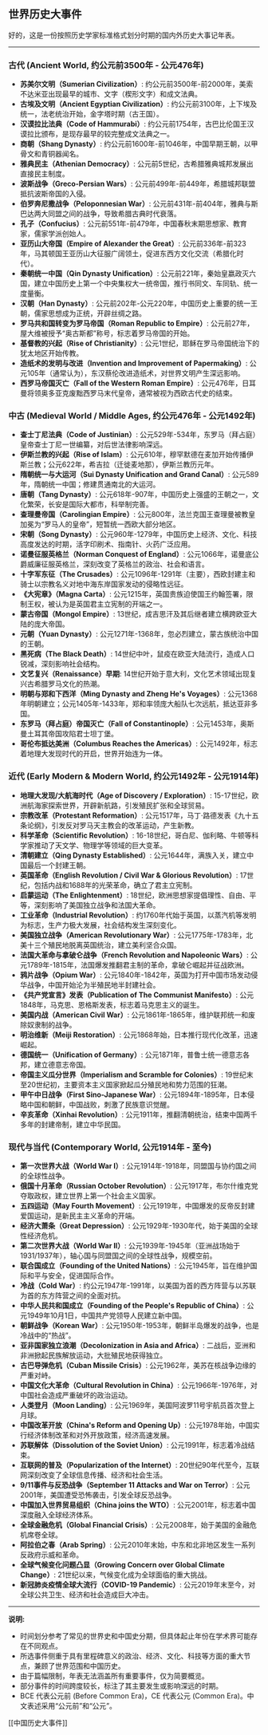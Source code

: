 ## 世界历史大事件
好的，这是一份按照历史学家标准格式划分时期的国内外历史大事记年表。

---

### 古代 (Ancient World, 约公元前3500年 - 公元476年)

*   **苏美尔文明（Sumerian Civilization）**: 约公元前3500年-前2000年，美索不达米亚出现最早的城市、文字（楔形文字）和成文法典。
*   **古埃及文明（Ancient Egyptian Civilization）**: 约公元前3100年，上下埃及统一，法老统治开始，金字塔时期（古王国）。
*   **汉谟拉比法典（Code of Hammurabi）**: 约公元前1754年，古巴比伦国王汉谟拉比颁布，是现存最早的较完整成文法典之一。
*   **商朝（Shang Dynasty）**: 约公元前1600年-前1046年，中国早期王朝，以甲骨文和青铜器闻名。
*   **雅典民主（Athenian Democracy）**: 公元前5世纪，古希腊雅典城邦发展出直接民主制度。
*   **波斯战争（Greco-Persian Wars）**: 公元前499年-前449年，希腊城邦联盟抵抗波斯帝国的入侵。
*   **伯罗奔尼撒战争（Peloponnesian War）**: 公元前431年-前404年，雅典与斯巴达两大同盟之间的战争，导致希腊古典时代衰落。
*   **孔子（Confucius）**: 公元前551年-前479年，中国春秋末期思想家、教育家，儒家学派创始人。
*   **亚历山大帝国（Empire of Alexander the Great）**: 公元前336年-前323年，马其顿国王亚历山大征服广阔领土，促进东西方文化交流（希腊化时代）。
*   **秦朝统一中国（Qin Dynasty Unification）**: 公元前221年，秦始皇嬴政灭六国，建立中国历史上第一个中央集权大一统帝国，推行书同文、车同轨、统一度量衡。
*   **汉朝（Han Dynasty）**: 公元前202年-公元220年，中国历史上重要的统一王朝，儒家思想成为正统，开辟丝绸之路。
*   **罗马共和国转变为罗马帝国（Roman Republic to Empire）**: 公元前27年，屋大维被授予“奥古斯都”称号，标志着罗马帝国的开始。
*   **基督教的兴起（Rise of Christianity）**: 公元1世纪，耶稣在罗马帝国统治下的犹太地区开始传教。
*   **造纸术的发明与改进（Invention and Improvement of Papermaking）**: 公元105年（通常认为），东汉蔡伦改进造纸术，对世界文明产生深远影响。
*   **西罗马帝国灭亡（Fall of the Western Roman Empire）**: 公元476年，日耳曼将领奥多亚克废黜西罗马末代皇帝，通常被视为西欧古代史的结束。

### 中古 (Medieval World / Middle Ages, 约公元476年 - 公元1492年)

*   **查士丁尼法典（Code of Justinian）**: 公元529年-534年，东罗马（拜占庭）皇帝查士丁尼一世编纂，对后世法律影响深远。
*   **伊斯兰教的兴起（Rise of Islam）**: 公元610年，穆罕默德在麦加开始传播伊斯兰教；公元622年，希吉拉（迁徙麦地那），伊斯兰教历元年。
*   **隋朝统一与大运河（Sui Dynasty Unification and Grand Canal）**: 公元589年，隋朝统一中国；修建贯通南北的大运河。
*   **唐朝（Tang Dynasty）**: 公元618年-907年，中国历史上强盛的王朝之一，文化繁荣，长安是国际大都市，科举制完善。
*   **查理曼帝国（Carolingian Empire）**: 公元800年，法兰克国王查理曼被教皇加冕为“罗马人的皇帝”，短暂统一西欧大部分地区。
*   **宋朝（Song Dynasty）**: 公元960年-1279年，中国历史上经济、文化、科技高度发达的时期，活字印刷术、指南针、火药广泛应用。
*   **诺曼征服英格兰（Norman Conquest of England）**: 公元1066年，诺曼底公爵威廉征服英格兰，深刻改变了英格兰的政治、社会和语言。
*   **十字军东征（The Crusades）**: 公元1096年-1291年（主要），西欧封建主和骑士以宗教名义对地中海东岸国家发动的侵略性远征。
*   **《大宪章》（Magna Carta）**: 公元1215年，英国贵族迫使国王约翰签署，限制王权，被认为是英国君主立宪制的开端之一。
*   **蒙古帝国（Mongol Empire）**: 13世纪，成吉思汗及其后继者建立横跨欧亚大陆的庞大帝国。
*   **元朝（Yuan Dynasty）**: 公元1271年-1368年，忽必烈建立，蒙古族统治中国的王朝。
*   **黑死病（The Black Death）**: 14世纪中叶，鼠疫在欧亚大陆流行，造成人口锐减，深刻影响社会结构。
*   **文艺复兴（Renaissance）早期**: 14世纪开始于意大利，文化艺术领域出现复兴古希腊罗马文化的热潮。
*   **明朝与郑和下西洋（Ming Dynasty and Zheng He's Voyages）**: 公元1368年明朝建立；公元1405年-1433年，郑和率领庞大船队七次远航，抵达亚非多国。
*   **东罗马（拜占庭）帝国灭亡（Fall of Constantinople）**: 公元1453年，奥斯曼土耳其帝国攻陷君士坦丁堡。
*   **哥伦布抵达美洲（Columbus Reaches the Americas）**: 公元1492年，标志着地理大发现时代的开启，世界开始连为一体。

### 近代 (Early Modern & Modern World, 约公元1492年 - 公元1914年)

*   **地理大发现/大航海时代（Age of Discovery / Exploration）**: 15-17世纪，欧洲航海家探索世界，开辟新航路，引发殖民扩张和全球贸易。
*   **宗教改革（Protestant Reformation）**: 公元1517年，马丁·路德发表《九十五条论纲》，引发反对罗马天主教会的改革运动，产生新教。
*   **科学革命（Scientific Revolution）**: 16-18世纪，哥白尼、伽利略、牛顿等科学家推动了天文学、物理学等领域的巨大变革。
*   **清朝建立（Qing Dynasty Established）**: 公元1644年，满族入关，建立中国最后一个封建王朝。
*   **英国革命（English Revolution / Civil War & Glorious Revolution）**: 17世纪，包括内战和1688年的光荣革命，确立了君主立宪制。
*   **启蒙运动（The Enlightenment）**: 18世纪，欧洲思想家提倡理性、自由、平等，深刻影响了美国独立战争和法国大革命。
*   **工业革命（Industrial Revolution）**: 约1760年代始于英国，以蒸汽机等发明为标志，生产力极大发展，社会结构发生深刻变化。
*   **美国独立战争（American Revolutionary War）**: 公元1775年-1783年，北美十三个殖民地脱离英国统治，建立美利坚合众国。
*   **法国大革命与拿破仑战争（French Revolution and Napoleonic Wars）**: 公元1789年-1815年，法国爆发推翻君主制的革命，拿破仑崛起并征战欧洲。
*   **鸦片战争（Opium War）**: 公元1840年-1842年，英国为打开中国市场发动侵华战争，中国开始沦为半殖民地半封建社会。
*   **《共产党宣言》发表（Publication of The Communist Manifesto）**: 公元1848年，马克思、恩格斯发表，标志着马克思主义的诞生。
*   **美国内战（American Civil War）**: 公元1861年-1865年，维护联邦统一和废除奴隶制的战争。
*   **明治维新（Meiji Restoration）**: 公元1868年始，日本推行现代化改革，迅速崛起。
*   **德国统一（Unification of Germany）**: 公元1871年，普鲁士统一德意志各邦，建立德意志帝国。
*   **帝国主义瓜分世界（Imperialism and Scramble for Colonies）**: 19世纪末至20世纪初，主要资本主义国家掀起瓜分殖民地和势力范围的狂潮。
*   **甲午中日战争（First Sino-Japanese War）**: 公元1894年-1895年，日本侵略中国和朝鲜，中国战败，刺激了民族意识觉醒。
*   **辛亥革命（Xinhai Revolution）**: 公元1911年，推翻清朝统治，结束中国两千多年的封建帝制，建立中华民国。

### 现代与当代 (Contemporary World, 公元1914年 - 至今)

*   **第一次世界大战（World War I）**: 公元1914年-1918年，同盟国与协约国之间的全球性战争。
*   **俄国十月革命（Russian October Revolution）**: 公元1917年，布尔什维克党夺取政权，建立世界上第一个社会主义国家。
*   **五四运动（May Fourth Movement）**: 公元1919年，中国爆发的反帝反封建爱国运动，是新民主主义革命的开端。
*   **经济大萧条（Great Depression）**: 公元1929年-1930年代，始于美国的全球性经济危机。
*   **第二次世界大战（World War II）**: 公元1939年-1945年（亚洲战场始于1931/1937年），轴心国与同盟国之间的全球性战争，规模空前。
*   **联合国成立（Founding of the United Nations）**: 公元1945年，旨在维护国际和平与安全，促进国际合作。
*   **冷战（Cold War）**: 约公元1947年-1991年，以美国为首的西方阵营与以苏联为首的东方阵营之间的全面对抗。
*   **中华人民共和国成立（Founding of the People's Republic of China）**: 公元1949年10月1日，中国共产党领导人民建立新中国。
*   **朝鲜战争（Korean War）**: 公元1950年-1953年，朝鲜半岛爆发的战争，也是冷战中的“热战”。
*   **亚非国家独立浪潮（Decolonization in Asia and Africa）**: 二战后，亚洲和非洲掀起民族解放运动，大批殖民地获得独立。
*   **古巴导弹危机（Cuban Missile Crisis）**: 公元1962年，美苏在核战争边缘的严重对峙。
*   **中国文化大革命（Cultural Revolution in China）**: 公元1966年-1976年，对中国社会造成严重破坏的政治运动。
*   **人类登月（Moon Landing）**: 公元1969年，美国阿波罗11号宇航员首次登上月球。
*   **中国改革开放（China's Reform and Opening Up）**: 公元1978年始，中国实行经济体制改革和对外开放政策，经济高速发展。
*   **苏联解体（Dissolution of the Soviet Union）**: 公元1991年，标志着冷战结束。
*   **互联网的普及（Popularization of the Internet）**: 20世纪90年代至今，互联网深刻改变了全球信息传播、经济和社会生活。
*   **9/11事件与反恐战争（September 11 Attacks and War on Terror）**: 公元2001年，美国遭受恐怖袭击，引发全球反恐战争。
*   **中国加入世界贸易组织（China joins the WTO）**: 公元2001年，标志着中国深度融入全球经济体系。
*   **全球金融危机（Global Financial Crisis）**: 公元2008年，始于美国的金融危机席卷全球。
*   **阿拉伯之春（Arab Spring）**: 公元2010年末始，中东和北非地区发生一系列反政府示威和革命。
*   **全球气候变化问题凸显（Growing Concern over Global Climate Change）**: 21世纪以来，气候变化成为全球面临的重大挑战。
*   **新冠肺炎疫情全球大流行（COVID-19 Pandemic）**: 公元2019年末至今，对全球公共卫生、经济和社会造成巨大冲击。

---

**说明:**
*   时间划分参考了常见的世界史和中国史分期，但具体起止年份在学术界可能存在不同观点。
*   所选事件侧重于具有里程碑意义的政治、经济、文化、科技等方面的重大节点，兼顾了世界范围和中国历史。
*   由于篇幅限制，年表无法涵盖所有重要事件，仅为简要概览。
*   部分事件的时间跨度较长，标注了其主要发生或影响深远的时期。
*   BCE 代表公元前 (Before Common Era)，CE 代表公元 (Common Era)。中文表述采用“公元前”和“公元”。

[[中国历史大事件]]